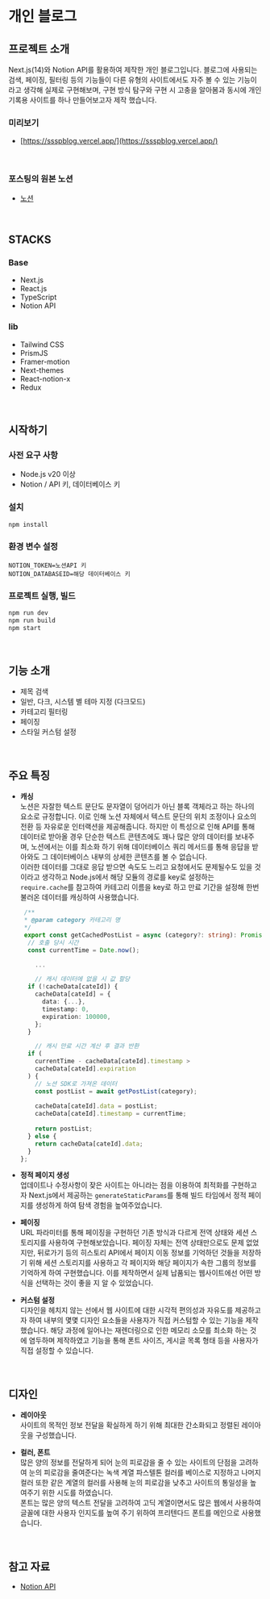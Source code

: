 # 개인 블로그

## 프로젝트 소개
Next.js(14)와 Notion API를 활용하여 제작한 개인 블로그입니다. 블로그에 사용되는 검색, 페이징, 필터링 등의 기능들이 다른 유형의 사이트에서도 자주 볼 수 있는 기능이라고 생각해 실제로 구현해보며, 구현 방식 탐구와 구현 시 고충을 알아봄과 동시에 개인 기록용 사이트를 하나 만들어보고자 제작 했습니다.<br/>
### 미리보기
- [https://ssspblog.vercel.app/](https://ssspblog.vercel.app/)
<br/>

### 포스팅의 원본 노션
- [노션](https://quilled-relation-fd1.notion.site/ssspBlog-96f7c9d0c3a84c1fbe2bb3e9fbb08f0e?pvs=4)
<br/>

## STACKS   
### Base
- Next.js
- React.js
- TypeScript
- Notion API
### lib
- Tailwind CSS
- PrismJS
- Framer-motion
- Next-themes
- React-notion-x
- Redux
<br/>

## 시작하기
### 사전 요구 사항
- Node.js v20 이상
- Notion / API 키, 데이터베이스 키

### 설치
```bash
npm install
```

### 환경 변수 설정
```plaintext
NOTION_TOKEN=노션API 키
NOTION_DATABASEID=해당 데이터베이스 키
```

### 프로젝트 실행, 빌드
```bash
npm run dev
npm run build
npm start
```
<br/>

## 기능 소개   
- 제목 검색
- 일반, 다크, 시스템 별 테마 지정 (다크모드)
- 카테고리 필터링
- 페이징
- 스타일 커스텀 설정
<br/>

## 주요 특징   
- **캐싱**   
  노션은 자잘한 텍스트 문단도 문자열이 덩어리가 아닌 블록 객체라고 하는 하나의 요소로 규정합니다. 이로 인해 노션 자체에서 텍스트 문단의 위치 조정이나 요소의 전환 등 자유로운 인터랙션을 제공해줍니다. 하지만 이 특성으로 인해 API를 통해 데이터로 받아올 경우 단순한 텍스트 콘텐츠에도 꽤나 많은 양의 데이터를 보내주며, 노션에서는 이를 최소화 하기 위해 데이터베이스 쿼리 메서드를 통해 응답을 받아와도 그 데이터베이스 내부의 상세한 콘텐츠를 볼 수 없습니다.<br/>
  이러한 데이터를 그대로 응답 받으면 속도도 느리고 요청에서도 문제될수도 있을 것이라고 생각하고 Node.js에서 해당 모듈의 경로를 key로 설정하는 <code>require.cache</code>를 참고하여 카테고리 이름을 key로 하고 만료 기간을 설정해 한번 불러온 데이터를 캐싱하여 사용했습니다.<br/>
  ```typescript
   /**
   * @param category 카테고리 명
   */
   export const getCachedPostList = async (category?: string): Promise<cacheDataType> => {
    // 호출 당시 시간
    const currentTime = Date.now();

	  ...

	  // 캐시 데이터에 없을 시 값 할당
    if (!cacheData[cateId]) {
      cacheData[cateId] = {
        data: {...},
        timestamp: 0,
        expiration: 100000,
      };
    }

	  // 캐시 만료 시간 계산 후 결과 반환
    if (
      currentTime - cacheData[cateId].timestamp >
      cacheData[cateId].expiration
    ) {
	  // 노션 SDK로 가져온 데이터
      const postList = await getPostList(category);
    
      cacheData[cateId].data = postList;
      cacheData[cateId].timestamp = currentTime;
    
      return postList;
    } else {
      return cacheData[cateId].data;
    }
  };
  ```

- **정적 페이지 생성**   
  업데이트나 수정사항이 잦은 사이트는 아니라는 점을 이용하여 최적화를 구현하고자 Next.js에서 제공하는 <code>generateStaticParams</code>를 통해 빌드 타임에서 정적 페이지를 생성하게 하여 탐색 경험을 높여주었습니다.

- **페이징**   
  URL 파라미터를 통해 페이징을 구현하던 기존 방식과 다르게 전역 상태와 세션 스토리지를 사용하여 구현해보았습니다. 페이징 자체는 전역 상태만으로도 문제 없었지만, 뒤로가기 등의 히스토리 API에서 페이지 이동 정보를 기억하던 것들을 저장하기 위해 세션 스토리지를 사용하고 각 페이지와 해당 페이지가 속한 그룹의 정보를 기억하게 하여 구현했습니다. 이를 제작하면서 실제 납품되는 웹사이트에선 어떤 방식을 선택하는 것이 좋을 지 알 수 있었습니다.

- **커스텀 설정**   
  디자인을 헤치지 않는 선에서 웹 사이트에 대한 시각적 편의성과 자유도를 제공하고자 하여 내부의 몇몇 디자인 요소들을 사용자가 직접 커스텀할 수 있는 기능을 제작했습니다. 해당 과정에 일어나는 재렌더링으로 인한 메모리 소모를 최소화 하는 것에 염두하며 제작하였고 기능을 통해 폰트 사이즈, 게시글 목록 형태 등을 사용자가 직접 설정할 수 있습니다.
<br/>

## 디자인   
- **레이아웃**   
  사이트의 목적인 정보 전달을 확실하게 하기 위해 최대한 간소화되고 정렬된 레이아웃을 구성했습니다.
  
- **컬러, 폰트**   
  많은 양의 정보를 전달하게 되어 눈의 피로감을 줄 수 있는 사이트의 단점을 고려하여 눈의 피로감을 줄여준다는 녹색 계열 파스텔톤 컬러를 베이스로 지정하고 나머지 컬러 또한 같은 계열의 컬러를 사용해 눈의 피로감을 낮추고 사이트의 통일성을 높여주기 위한 시도를 하였습니다.<br/>
  폰트는 많은 양의 텍스트 전달을 고려하여 고딕 계열이면서도 많은 웹에서 사용하여 글꼴에 대한 사용자 인지도를 높여 주기 위하여 프리텐다드 폰트를 메인으로 사용했습니다.
<br/>

## 참고 자료
- [Notion API](https://developers.notion.com/reference/database)
